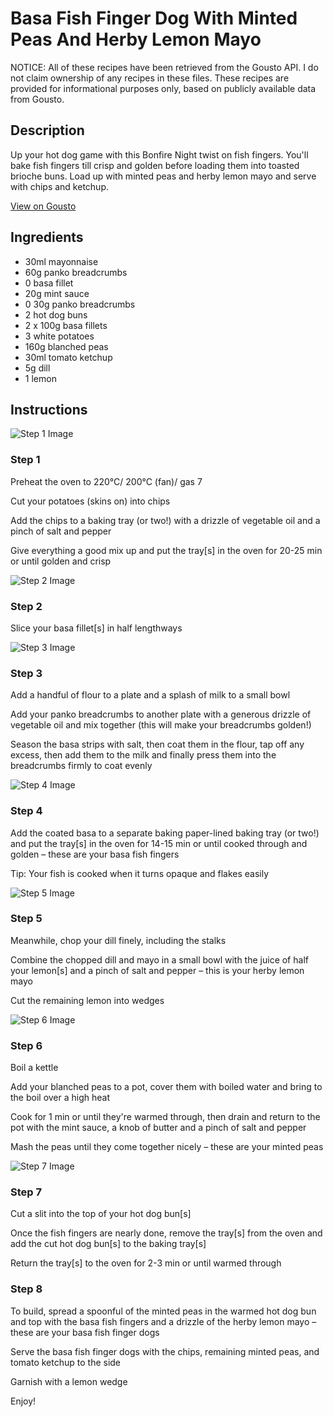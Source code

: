 # Basa Fish Finger Dog With Minted Peas And Herby Lemon Mayo

NOTICE: All of these recipes have been retrieved from the Gousto API. I do not claim ownership of any recipes in these files. These recipes are provided for informational purposes only, based on publicly available data from Gousto.

## Description

Up your hot dog game with this Bonfire Night twist on fish fingers. You'll bake fish fingers till crisp and golden before loading them into toasted brioche buns. Load up with minted peas and herby lemon mayo and serve with chips and ketchup.

[View on Gousto](https://www.gousto.co.uk/recipes/cookbook/fish-finger-dog-with-minted-peas-and-herby-lemon-mayo)

## Ingredients

- 30ml mayonnaise
- 60g panko breadcrumbs
- 0 basa fillet
- 20g mint sauce
- 0 30g panko breadcrumbs
- 2 hot dog buns
- 2 x 100g basa fillets
- 3 white potatoes
- 160g blanched peas
- 30ml tomato ketchup
- 5g dill
- 1 lemon

## Instructions

![Step 1 Image](https://production-media.gousto.co.uk/cms/recipe-step-image/step-1-1692630280900-x200.jpg)

### Step 1

Preheat the oven to 220°C/ 200°C (fan)/ gas 7

Cut your potatoes (skins on) into chips

Add the chips to a baking tray (or two!) with a drizzle of vegetable oil and a pinch of salt and pepper

Give everything a good mix up and put the tray[s] in the oven for 20-25 min or until golden and crisp

![Step 2 Image](https://production-media.gousto.co.uk/cms/recipe-step-image/step-2-1692630284923-x200.jpg)

### Step 2

Slice your basa fillet[s] in half lengthways

![Step 3 Image](https://production-media.gousto.co.uk/cms/recipe-step-image/step-3-1692630288424-x200.jpg)

### Step 3

Add a handful of flour to a plate and a splash of milk to a small bowl

Add your panko breadcrumbs to another plate with a generous drizzle of vegetable oil and mix together (this will make your breadcrumbs golden!)

Season the basa strips with salt, then coat them in the flour, tap off any excess, then add them to the milk and finally press them into the breadcrumbs firmly to coat evenly

![Step 4 Image](https://production-media.gousto.co.uk/cms/recipe-step-image/step-4-1692630292447-x200.jpg)

### Step 4

Add the coated basa to a separate baking paper-lined baking tray (or two!) and put the tray[s] in the oven for 14-15 min or until cooked through and golden – these are your basa fish fingers

Tip: Your fish is cooked when it turns opaque and flakes easily

![Step 5 Image](https://production-media.gousto.co.uk/cms/recipe-step-image/step-5-1692630295933-x200.jpg)

### Step 5

Meanwhile, chop your dill finely, including the stalks

Combine the chopped dill and mayo in a small bowl with the juice of half your lemon[s] and a pinch of salt and pepper – this is your herby lemon mayo

Cut the remaining lemon into wedges

![Step 6 Image](https://production-media.gousto.co.uk/cms/recipe-step-image/step-6-1692630300475-x200.jpg)

### Step 6

Boil a kettle

Add your blanched peas to a pot, cover them with boiled water and bring to the boil over a high heat

Cook for 1 min or until they're warmed through, then drain and return to the pot with the mint sauce, a knob of butter and a pinch of salt and pepper

Mash the peas until they come together nicely – these are your minted peas

![Step 7 Image](https://production-media.gousto.co.uk/cms/recipe-step-image/step-7-1692630303903-x200.jpg)

### Step 7

Cut a slit into the top of your hot dog bun[s]

Once the fish fingers are nearly done, remove the tray[s] from the oven and add the cut hot dog bun[s] to the baking tray[s]

Return the tray[s] to the oven for 2-3 min or until warmed through

### Step 8

To build, spread a spoonful of the minted peas in the warmed hot dog bun and top with the basa fish fingers and a drizzle of the herby lemon mayo – these are your basa fish finger dogs

Serve the basa fish finger dogs with the chips, remaining minted peas, and tomato ketchup to the side

Garnish with a lemon wedge

Enjoy!

